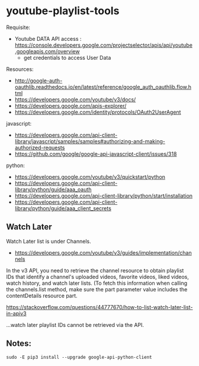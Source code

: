 # youtube-playlist-tools

Requisite:

- Youtube DATA API access : https://console.developers.google.com/projectselector/apis/api/youtube.googleapis.com/overview
  - get credentials to access User Data

Resources:

- http://google-auth-oauthlib.readthedocs.io/en/latest/reference/google_auth_oauthlib.flow.html
- https://developers.google.com/youtube/v3/docs/
- https://developers.google.com/apis-explorer/
- https://developers.google.com/identity/protocols/OAuth2UserAgent

javascript:

- https://developers.google.com/api-client-library/javascript/samples/samples#authorizing-and-making-authorized-requests  
- https://github.com/google/google-api-javascript-client/issues/318  

python:

- https://developers.google.com/youtube/v3/quickstart/python
- https://developers.google.com/api-client-library/python/guide/aaa_oauth
- https://developers.google.com/api-client-library/python/start/installation
- https://developers.google.com/api-client-library/python/guide/aaa_client_secrets

## Watch Later

Watch Later list is under Channels.
 
- https://developers.google.com/youtube/v3/guides/implementation/channels 
 
In the v3 API, you need to retrieve the channel resource to obtain playlist IDs that identify a channel's uploaded videos, 
favorite videos, liked videos, watch history, and watch later lists. (To fetch this information when calling the channels.list 
method, make sure the part parameter value includes the contentDetails resource part. 
 
https://stackoverflow.com/questions/44777670/how-to-list-watch-later-list-in-apiv3

...watch later playlist IDs cannot be retrieved via the API. 
 
## Notes:

    sudo -E pip3 install --upgrade google-api-python-client
    
